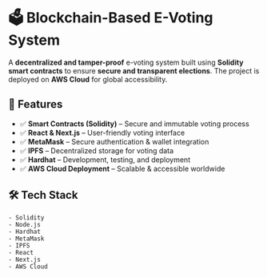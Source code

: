 # 🗳 Blockchain-Based E-Voting System

A **decentralized and tamper-proof** e-voting system built using **Solidity smart contracts** to ensure **secure and transparent elections**. The project is deployed on **AWS Cloud** for global accessibility.

## 🚀 Features
- ✅ **Smart Contracts (Solidity)** – Secure and immutable voting process  
- ✅ **React & Next.js** – User-friendly voting interface  
- ✅ **MetaMask** – Secure authentication & wallet integration  
- ✅ **IPFS** – Decentralized storage for voting data  
- ✅ **Hardhat** – Development, testing, and deployment  
- ✅ **AWS Cloud Deployment** – Scalable & accessible worldwide  

## 🛠 Tech Stack
```plaintext
- Solidity
- Node.js
- Hardhat
- MetaMask
- IPFS
- React
- Next.js
- AWS Cloud
